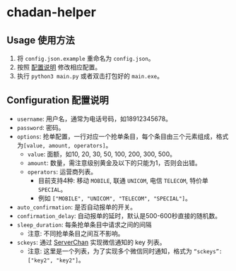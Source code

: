 # chadan-helper

## Usage 使用方法

1. 将 `config.json.example` 重命名为 `config.json`。
2. 按照 [配置说明](#configuration-配置说明) 修改相应配置。
3. 执行 `python3 main.py` 或者双击打包好的 `main.exe`。

## Configuration 配置说明

- `username`: 用户名，通常为电话号码，如18912345678。
- `password`: 密码。
- `options`: 抢单配置，一行对应一个抢单条目，每个条目由三个元素组成，格式为`[value, amount, operators]`。
  - `value`: 面额，如10, 20, 30, 50, 100, 200, 300, 500。
  - `amount`: 数量，需注意级别黄金及以下的只能为1，否则会出错。
  - `operators`: 运营商列表。
    - 目前支持4种: 移动 `MOBILE`, 联通 `UNICOM`, 电信 `TELECOM`, 特价单 `SPECIAL`。
    - 例如 `["MOBILE", "UNICOM", "TELECOM", "SPECIAL"]`。
- `auto_confirmation`: 是否自动报单的开关。
- `confirmation_delay`: 自动报单的延时，默认是500-600秒直接的随机数。
- `sleep_duration`: 每条抢单条目中请求之间的间隔
  - 注意: 不同抢单条目之间互不影响。
- `sckeys`: 通过 [ServerChan](http://sc.ftqq.com/3.version) 实现微信通知的 key 列表。
  - 注意: 这里是一个列表，为了实现多个微信同时通知，格式为 `“sckeys”: ["key2", "key2"]`。

